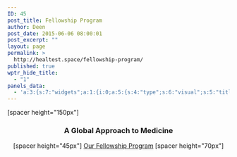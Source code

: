 ```yaml
---
ID: 45
post_title: Fellowship Program
author: Deen
post_date: 2015-06-06 08:00:01
post_excerpt: ""
layout: page
permalink: >
  http://healtest.space/fellowship-program/
published: true
wptr_hide_title:
  - "1"
panels_data:
  - 'a:3:{s:7:"widgets";a:1:{i:0;a:5:{s:4:"type";s:6:"visual";s:5:"title";s:0:"";s:4:"text";s:270:"<p>[spacer height="50px"]</p><h3 style="text-align: center;">A Global Approach to Medicine</h3><p style="text-align: center;">[spacer height="45px"]<br /> Discover <a class="button secondary-button" href="/">Our Fellowship Program</a><br /> [spacer height="170px"]</p>";s:6:"filter";s:1:"1";s:11:"panels_info";a:5:{s:5:"class";s:30:"WP_Widget_Black_Studio_TinyMCE";s:4:"grid";i:0;s:4:"cell";i:0;s:2:"id";i:0;s:5:"style";a:2:{s:27:"background_image_attachment";b:0;s:18:"background_display";s:5:"cover";}}}}s:5:"grids";a:1:{i:0;a:2:{s:5:"cells";i:1;s:5:"style";a:3:{s:11:"row_stretch";s:4:"full";s:27:"background_image_attachment";i:553;s:18:"background_display";s:5:"cover";}}}s:10:"grid_cells";a:1:{i:0;a:2:{s:4:"grid";i:0;s:6:"weight";i:1;}}}'
---
```

[spacer height="150px"]
<h3 style="text-align: center;">A Global Approach to Medicine</h3>
<p style="text-align: center;">[spacer height="45px"]
<a class="button secondary-button" href="/">Our Fellowship Program</a>
[spacer height="70px"]</p>